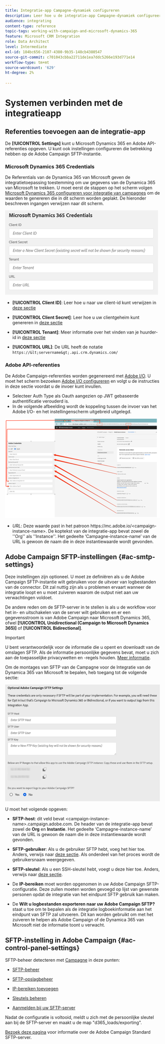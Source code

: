 ```yaml
---
title: Integratie-app Campagne-dynamiek configureren
description: Leer hoe u de integratie-app Campagne-dynamiek configureert
audience: integrating
content-type: reference
topic-tags: working-with-campaign-and-microsoft-dynamics-365
feature: Microsoft CRM Integration
role: Data Architect
level: Intermediate
exl-id: 184bc656-2107-4380-9b35-148cb4380547
source-git-commit: c701043cbba22711de1ea7ddc5266e193d771e14
workflow-type: tm+mt
source-wordcount: '629'
ht-degree: 2%

---
```


# Systemen verbinden met de integratieapp

## Referenties toevoegen aan de integratie-app

De **[!UICONTROL Settings]** kunt u Microsoft Dynamics 365 en Adobe API-referenties opgeven. U kunt ook instellingen configureren die betrekking hebben op de Adobe Campaign SFTP-instantie.

### Microsoft Dynamics 365 Credentials

De Referentials van de Dynamica 365 van Microsoft geven de integratietoepassing toestemming om uw gegevens van de Dynamica 365 van Microsoft te trekken.  U moet eerst de stappen op het scherm volgen [Microsoft Dynamics 365 configureren voor integratie van campagnes](../../integrating/using/d365-acs-configure-d365.md) om de waarden te genereren die in dit scherm worden geplakt. De hieronder beschreven ingangen verwijzen naar dit scherm.

![](assets/do-not-localize/d365-to-acs-ui-page-workflows-settings-d365.png)

* **[!UICONTROL Client ID]**: Leer hoe u naar uw client-id kunt verwijzen in [deze sectie](../../integrating/using/d365-acs-configure-d365.md#register-a-new-app)

* **[!UICONTROL Client Secret]**: Leer hoe u uw clientgeheim kunt genereren in [deze sectie](../../integrating/using/d365-acs-configure-d365.md#generate-a-client-secret)

* **[!UICONTROL Tenant]**: Meer informatie over het vinden van je huurder-id in [deze sectie](../../integrating/using/d365-acs-configure-d365.md#get-the-tenant-id)

* **[!UICONTROL URL]**: De URL heeft de notatie `https://&lt;servername&gt;.api.crm.dynamics.com/`

### Adobe API-referenties

De Adobe Campaign-referenties worden gegenereerd met [Adobe I/O](https://www.adobe.io/). U moet het scherm bezoeken [Adobe I/O configureren](../../integrating/using/d365-acs-configure-adobe-io.md) en volgt u de instructies in deze sectie voordat u de invoer kunt invullen.

* Selecteer Auth Type als Oauth aangezien op JWT gebaseerde authentificatie verouderd is.
* In de volgende afbeelding wordt de koppeling tussen de invoer van het Adobe I/O- en het instellingenscherm uitgebreid uitgelegd.

![](assets/do-not-localize/d365-to-acs-ui-page-workflows-settings-adobeio.png)

* *URL*: Deze waarde past in het patroon https\://mc.adobe.io/&lt;campaign-instance-name>. De koptekst van de integratie-app bevat zowel de &#39;&#39;Org&#39;&#39; als &#39;&#39;Instance&#39;&#39;. Het gedeelte ‘Campagne-instance-name’ van de URL is gewoon de naam die in deze instantiewaarde wordt gevonden.

## Adobe Campaign SFTP-instellingen {#ac-smtp-settings}

Deze instellingen zijn optioneel. U moet ze definiëren als u de Adobe Campaign SFTP-instantie wilt gebruiken voor de uitvoer van logbestanden van de connector. Dit zal nuttig zijn als u problemen ervaart wanneer de integratie loopt en u moet zuiveren waarom de output niet aan uw verwachtingen voldoet.

De andere reden om de SFTP-server in te stellen is als u de workflow voor het in- en uitschakelen van de server wilt gebruiken en er een gegevensstroom is van Adobe Campaign naar Microsoft Dynamics 365, ofwel **[!UICONTROL Unidirectional (Campaign to Microsoft Dynamics 365)]** of **[!UICONTROL Bidirectional]**.

>[!IMPORTANT]
>
>U bent verantwoordelijk voor de informatie die u opent en downloadt van de omslagen SFTP. Als de informatie persoonlijke gegevens bevat, moet u zich aan de toepasselijke privacywetten en -regels houden. [Meer informatie](../../integrating/using/d365-acs-notices-and-recommendations.md#acs-msdyn-manage-privacy).
>

Om de montages van SFTP van de Campagne voor de Integratie van de Dynamica 365 van Microsoft te bepalen, heb toegang tot de volgende sectie:

![](assets/do-not-localize/d365-to-acs-ui-page-workflows-settings-sftp.png)

U moet het volgende opgeven:

* **SFTP-host**: dit veld bevat &lt;campaign-instance-name>.campaign.adobe.com. De header van de integratie-app bevat zowel de **Org** en **Instantie**. Het gedeelte ‘Campagne-instance-name’ van de URL is gewoon de naam die in deze instantiewaarde wordt gevonden.

* **SFTP-gebruiker**: Als u de gebruiker SFTP hebt, voeg het hier toe. Anders, verwijs naar [deze sectie](#ac-control-panel-settings). Als onderdeel van het proces wordt de gebruikersnaam weergegeven.

* **SFTP-sleutel**: Als u een SSH-sleutel hebt, voegt u deze hier toe. Anders, verwijs naar [deze sectie](#ac-control-panel-settings).

* De **IP-bereiken** moet worden opgenomen in uw Adobe Campaign SFTP-configuratie. Deze zullen moeten worden gevoegd op lijst van gewenste personen opdat de integratie van het eindpunt SFTP gebruik kan maken.

* De **Wilt u logbestanden exporteren naar uw Adobe Campaign SFTP?** staat u toe om te bepalen als de integratie logboekinformatie aan het eindpunt van SFTP zal uitvoeren. Dit kan worden gebruikt om met het zuiveren te helpen als Adobe Campaign of de Dynamica 365 van Microsoft niet de informatie toont u verwacht.

## SFTP-instelling in Adobe Campaign {#ac-control-panel-settings}

SFTP-beheer detecteren met [Campagne](https://experienceleague.adobe.com/docs/control-panel/using/control-panel-home.html?lang=nl) in deze punten:

* [SFTP-beheer](https://experienceleague.adobe.com/docs/control-panel/using/sftp-management/about-sftp-management.html?lang=nl#sftp-management)

* [SFTP-opslagbeheer](https://experienceleague.adobe.com/docs/control-panel/using/sftp-management/key-management.html?lang=nl-NL#installing-ssh-key)

* [IP-bereiken toevoegen](https://experienceleague.adobe.com/docs/control-panel/using/sftp-management/ip-range-allow-listing.html?lang=nl-NL#sftp-management)

* [Sleutels beheren](https://experienceleague.adobe.com/docs/control-panel/using/sftp-management/key-management.html?lang=nl-NL#sftp-management)

* [Aanmelden bij uw SFTP-server](https://experienceleague.adobe.com/docs/control-panel/using/sftp-management/logging-into-sftp-server.html?lang=nl-NL#sftp-management)

Nadat de configuratie is voltooid, meldt u zich met de persoonlijke sleutel aan bij de SFTP-server en maakt u de map &quot;d365_loads/exporting&quot;.

[Bezoek deze pagina](https://experienceleague.adobe.com/docs/campaign-standard-learn/control-panel/sftp-management/monitoring-server-capacity.html?lang=nl#sftp-management) voor informatie over de Adobe Campaign Standard SFTP-server.

